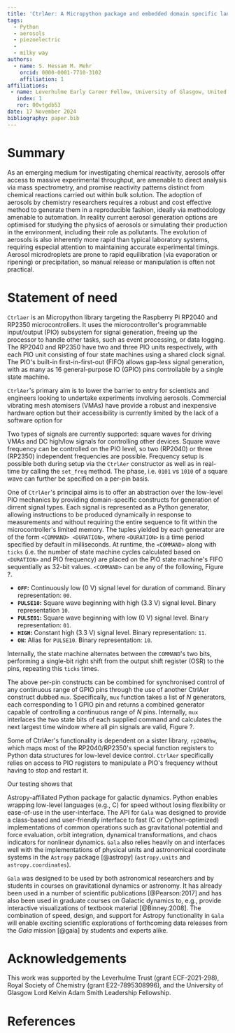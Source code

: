 ```yaml
---
title: 'CtrlAer: A Micropython package and embedded domain specific language for real-time control of piezoelectric atomisers'
tags:
  - Python
  - aerosols
  - piezoelectric
  - 
  - milky way
authors:
  - name: S. Hessam M. Mehr
    orcid: 0000-0001-7710-3102
    affiliation: 1
affiliations:
 - name: Leverhulme Early Career Fellow, University of Glasgow, United Kingdom
   index: 1
   ror: 00vtgdb53
date: 17 November 2024
bibliography: paper.bib
---
```


# Summary

As an emerging medium for investigating chemical reactivity, aerosols offer access to massive experimental throughput, are amenable to direct analysis via mass spectrometry, and promise reactivity patterns distinct from chemical reactions carried out within bulk solution. The adoption of aerosols by chemistry researchers requires a robust and cost effective method to generate them in a reproducible fashion, ideally via methodology amenable to automation. In reality current aerosol generation options are optimised for studying the physics of aerosols or simulating their production in the environment, including their role as pollutants. The evolution of aerosols is also inherently more rapid than typical laboratory systems, requiring especial attention to maintaining accurate experimental timings. Aerosol microdroplets are prone to rapid equilibration (via evaporation or ripening) or precipitation, so manual release or manipulation is often not practical.

# Statement of need

`Ctrlaer` is an Micropython library targeting the Raspberry Pi RP2040 and RP2350 microcontrollers. It uses the microcontroller's programmable input/output (PIO) subsystem for signal generation, freeing up the processor to handle other tasks, such as event processing, or data logging. The RP2040 and RP2350 have two and three PIO units respectively, with each PIO unit consisting of four state machines using a shared clock signal. The PIO's built-in first-in-first-out (FIFO) allows gap-less signal generation, with as many as 16 general-purpose IO (GPIO) pins controllable by a single state machine.

`CtrlAer`'s primary aim is to lower the barrier to entry for scientists and engineers looking to undertake experiments involving aerosols. Commercial vibrating mesh atomisers (VMAs) have provide a robust and inexpensive hardware option but their accessibility is currently limited by the lack of a software option for 

Two types of signals are currently supported: square waves for driving VMAs and DC high/low signals for controlling other devices. Square wave frequency can be controlled on the PIO level, so two (RP2040) or three (RP2350) independent frequencies are possible. Frequency setup is possible both during setup via the `CtrlAer` constructor as well as in real-time by calling the `set_freq` method. The phase, i.e. `0101` vs `1010` of a square wave can further be specified on a per-pin basis.

One of `CtrlAer`'s principal aims is to offer an abstraction over the low-level PIO mechanics by providing domain-specific constructs for generation of dirrent signal types. Each signal is represented as a Python generator, allowing instructions to be produced dynamically in response to measurements and without requiring the entire sequence to fit within the microcontroller's limited memory. The tuples yielded by each generator are of the form `<COMMAND> <DURATION>`, where `<DURATION>` is a time period specified by default in milliseconds. At runtime, the `<COMMAND>` along with `ticks` (i.e. the number of state machine cycles calculated based on `<DURATION>` and PIO frequency) are placed on the PIO state machine's FIFO sequentially as 32-bit values. `<COMMAND>` can be any of the following, Figure ?. 

* **`OFF`:** Continuously low (0 V) signal level for duration of command. Binary representation: `00`.
* **`PULSE10`:** Square wave beginning with high (3.3 V) signal level. Binary representation `10`.
* **`PULSE01`:** Square wave beginning with low (0 V) signal level. Binary representation: `01`.
* **`HIGH`:** Constant high (3.3 V) signal level. Binary representation: `11`.
* **`ON`:** Alias for `PULSE10`. Binary representation: `10`.

Internally, the state machine alternates between the `COMMAND`'s two bits, performing a single-bit right shift from the output shift register (OSR) to the pins, repeating this `ticks` times.

The above per-pin constructs can be combined for synchronised control of any continuous range of GPIO pins through the use of another CtrlAer construct dubbed `mux`. Specifically, `mux` function takes a list of *N* generators, each corresponding to 1 GPIO pin and returns a combined generator capable of controlling a continuous range of *N* pins. Internally, `mux` interlaces the two state bits of each supplied command and calculates the next largest time window where all pin signals are valid, Figure ?.

Some of CtrlAer's functionality is dependent on a sister library, `rp2040hw`, which maps most of the RP2040/RP2350's special function registers to Python data structures for low-level device control. `CtrlAer` specifically relies on access to PIO registers to manipulate a PIO's frequency without having to stop and restart it.

Our testing shows that 

Astropy-affiliated Python package for galactic dynamics. Python
enables wrapping low-level languages (e.g., C) for speed without losing
flexibility or ease-of-use in the user-interface. The API for `Gala` was
designed to provide a class-based and user-friendly interface to fast (C or
Cython-optimized) implementations of common operations such as gravitational
potential and force evaluation, orbit integration, dynamical transformations,
and chaos indicators for nonlinear dynamics. `Gala` also relies heavily on and
interfaces well with the implementations of physical units and astronomical
coordinate systems in the `Astropy` package [@astropy] (`astropy.units` and
`astropy.coordinates`).

`Gala` was designed to be used by both astronomical researchers and by
students in courses on gravitational dynamics or astronomy. It has already been
used in a number of scientific publications [@Pearson:2017] and has also been
used in graduate courses on Galactic dynamics to, e.g., provide interactive
visualizations of textbook material [@Binney:2008]. The combination of speed,
design, and support for Astropy functionality in `Gala` will enable exciting
scientific explorations of forthcoming data releases from the *Gaia* mission
[@gaia] by students and experts alike.

# Acknowledgements

This work was supported by the Leverhulme Trust (grant ECF-2021-298), Royal Society of Chemistry (grant E22-7895308996), and the University of Glasgow Lord Kelvin Adam Smith Leadership Fellowship.

# References
